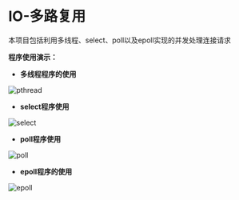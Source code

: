 # IO-多路复用
本项目包括利用多线程、select、poll以及epoll实现的并发处理连接请求



**程序使用演示：**

- **多线程程序的使用**

![pthread](https://github.com/herui-ares/select-poll-epoll/blob/main/picture/pthread.png)

- **select程序使用**

![select](https://github.com/herui-ares/select-poll-epoll/blob/main/picture/select.png)

- **poll程序使用**

![poll](https://github.com/herui-ares/select-poll-epoll/blob/main/picture/poll.png)



- **epoll程序的使用**

![epoll](https://github.com/herui-ares/select-poll-epoll/blob/main/picture/epoll.png)

